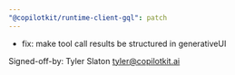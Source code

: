 ```yaml
---
"@copilotkit/runtime-client-gql": patch
---
```


- fix: make tool call results be structured in generativeUI

Signed-off-by: Tyler Slaton <tyler@copilotkit.ai>
